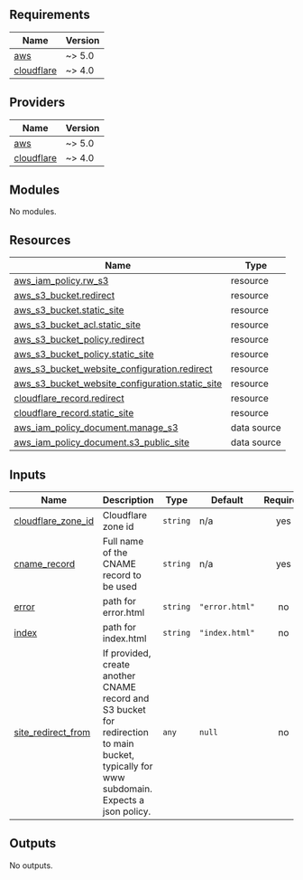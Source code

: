 <!-- BEGIN_TF_DOCS -->
## Requirements

| Name | Version |
|------|---------|
| <a name="requirement_aws"></a> [aws](#requirement\_aws) | ~> 5.0 |
| <a name="requirement_cloudflare"></a> [cloudflare](#requirement\_cloudflare) | ~> 4.0 |

## Providers

| Name | Version |
|------|---------|
| <a name="provider_aws"></a> [aws](#provider\_aws) | ~> 5.0 |
| <a name="provider_cloudflare"></a> [cloudflare](#provider\_cloudflare) | ~> 4.0 |

## Modules

No modules.

## Resources

| Name | Type |
|------|------|
| [aws_iam_policy.rw_s3](https://registry.terraform.io/providers/hashicorp/aws/latest/docs/resources/iam_policy) | resource |
| [aws_s3_bucket.redirect](https://registry.terraform.io/providers/hashicorp/aws/latest/docs/resources/s3_bucket) | resource |
| [aws_s3_bucket.static_site](https://registry.terraform.io/providers/hashicorp/aws/latest/docs/resources/s3_bucket) | resource |
| [aws_s3_bucket_acl.static_site](https://registry.terraform.io/providers/hashicorp/aws/latest/docs/resources/s3_bucket_acl) | resource |
| [aws_s3_bucket_policy.redirect](https://registry.terraform.io/providers/hashicorp/aws/latest/docs/resources/s3_bucket_policy) | resource |
| [aws_s3_bucket_policy.static_site](https://registry.terraform.io/providers/hashicorp/aws/latest/docs/resources/s3_bucket_policy) | resource |
| [aws_s3_bucket_website_configuration.redirect](https://registry.terraform.io/providers/hashicorp/aws/latest/docs/resources/s3_bucket_website_configuration) | resource |
| [aws_s3_bucket_website_configuration.static_site](https://registry.terraform.io/providers/hashicorp/aws/latest/docs/resources/s3_bucket_website_configuration) | resource |
| [cloudflare_record.redirect](https://registry.terraform.io/providers/cloudflare/cloudflare/latest/docs/resources/record) | resource |
| [cloudflare_record.static_site](https://registry.terraform.io/providers/cloudflare/cloudflare/latest/docs/resources/record) | resource |
| [aws_iam_policy_document.manage_s3](https://registry.terraform.io/providers/hashicorp/aws/latest/docs/data-sources/iam_policy_document) | data source |
| [aws_iam_policy_document.s3_public_site](https://registry.terraform.io/providers/hashicorp/aws/latest/docs/data-sources/iam_policy_document) | data source |

## Inputs

| Name | Description | Type | Default | Required |
|------|-------------|------|---------|:--------:|
| <a name="input_cloudflare_zone_id"></a> [cloudflare\_zone\_id](#input\_cloudflare\_zone\_id) | Cloudflare zone id | `string` | n/a | yes |
| <a name="input_cname_record"></a> [cname\_record](#input\_cname\_record) | Full name of the CNAME record to be used | `string` | n/a | yes |
| <a name="input_error"></a> [error](#input\_error) | path for error.html | `string` | `"error.html"` | no |
| <a name="input_index"></a> [index](#input\_index) | path for index.html | `string` | `"index.html"` | no |
| <a name="input_site_redirect_from"></a> [site\_redirect\_from](#input\_site\_redirect\_from) | If provided, create another CNAME record and S3 bucket for redirection to main bucket, typically for www subdomain. Expects a json policy. | `any` | `null` | no |

## Outputs

No outputs.
<!-- END_TF_DOCS -->